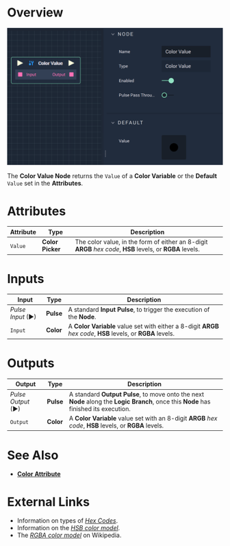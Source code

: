 # Overview

![The Color Value Node.](../../.gitbook/assets/colorvalue.png)

The **Color Value Node** returns the `Value` of a **Color Variable** or the **Default** `Value` set in the **Attributes**.

# Attributes

|Attribute|Type|Description|
|---|---|---|
|`Value`|**Color Picker**|The color value, in the form of either an 8-digit **ARGB** *hex code*, **HSB** levels, or **RGBA** levels.

# Inputs

|Input|Type|Description|
|---|---|---|
|*Pulse Input* (►)|**Pulse**|A standard **Input Pulse**, to trigger the execution of the **Node**.|
|`Input`|**Color**|A **Color Variable** value set with either a 8-digit **ARGB** *hex code*, **HSB** levels, or **RGBA** levels.|

# Outputs

|Output|Type|Description|
|---|---|---|
|*Pulse Output* (►)|**Pulse**|A standard **Output Pulse**, to move onto the next **Node** along the **Logic Branch**, once this **Node** has finished its execution.|
|`Output`|**Color**|A **Color Variable** value set with an 8-digit **ARGB** *hex code*, **HSB** levels, or **RGBA** levels.|


# See Also

* [**Color Attribute**](https://docs.incari.com/incari-studio/getting-started/attributes/attribute-types/color-attribute)

# External Links

* Information on types of [*Hex Codes*](https://www.color-hex.com/).
* Information on the [*HSB color model*](http://teemutalja.com/blog/hsb-color-model-visual-guide/).
* The [*RGBA color model*](https://en.wikipedia.org/wiki/RGBA_color_model) on Wikipedia. 